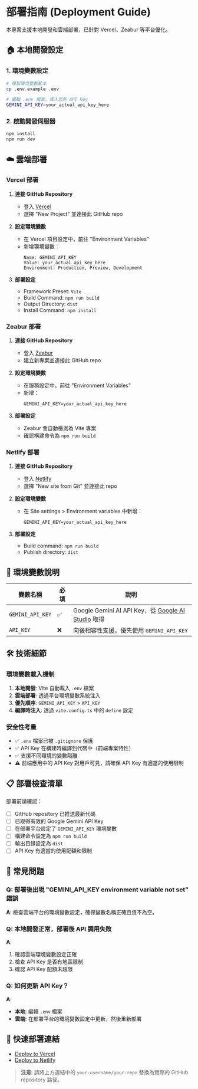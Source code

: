 # 部署指南 (Deployment Guide)

本專案支援本地開發和雲端部署，已針對 Vercel、Zeabur 等平台優化。

## 🏠 本地開發設定

### 1. 環境變數設定
```bash
# 複製環境變數範本
cp .env.example .env

# 編輯 .env 檔案，填入您的 API Key
GEMINI_API_KEY=your_actual_api_key_here
```

### 2. 啟動開發伺服器
```bash
npm install
npm run dev
```

## ☁️ 雲端部署

### Vercel 部署

1. **連接 GitHub Repository**
   - 登入 [Vercel](https://vercel.com)
   - 選擇 "New Project" 並連接此 GitHub repo

2. **設定環境變數**
   - 在 Vercel 項目設定中，前往 "Environment Variables"
   - 新增環境變數：
     ```
     Name: GEMINI_API_KEY
     Value: your_actual_api_key_here
     Environment: Production, Preview, Development
     ```

3. **部署設定**
   - Framework Preset: `Vite`
   - Build Command: `npm run build`
   - Output Directory: `dist`
   - Install Command: `npm install`

### Zeabur 部署

1. **連接 GitHub Repository**
   - 登入 [Zeabur](https://zeabur.com)
   - 建立新專案並連接此 GitHub repo

2. **設定環境變數**
   - 在服務設定中，前往 "Environment Variables"
   - 新增：
     ```
     GEMINI_API_KEY=your_actual_api_key_here
     ```

3. **部署設定**
   - Zeabur 會自動檢測為 Vite 專案
   - 確認構建命令為 `npm run build`

### Netlify 部署

1. **連接 GitHub Repository**
   - 登入 [Netlify](https://netlify.com)
   - 選擇 "New site from Git" 並連接此 repo

2. **設定環境變數**
   - 在 Site settings > Environment variables 中新增：
     ```
     GEMINI_API_KEY=your_actual_api_key_here
     ```

3. **部署設定**
   - Build command: `npm run build`
   - Publish directory: `dist`

## 🔧 環境變數說明

| 變數名稱 | 必填 | 說明 |
|---------|------|------|
| `GEMINI_API_KEY` | ✅ | Google Gemini AI API Key，從 [Google AI Studio](https://ai.google.dev/) 取得 |
| `API_KEY` | ❌ | 向後相容性支援，優先使用 `GEMINI_API_KEY` |

## 🛠️ 技術細節

### 環境變數載入機制
1. **本地開發**: Vite 自動載入 `.env` 檔案
2. **雲端部署**: 透過平台環境變數系統注入
3. **優先順序**: `GEMINI_API_KEY` > `API_KEY`
4. **編譯時注入**: 透過 `vite.config.ts` 中的 `define` 設定

### 安全性考量
- ✅ `.env` 檔案已被 `.gitignore` 保護
- ✅ API Key 在構建時編譯到代碼中（前端專案特性）
- ✅ 支援不同環境的變數隔離
- ⚠️ 前端應用中的 API Key 對用戶可見，請確保 API Key 有適當的使用限制

## 📋 部署檢查清單

部署前請確認：

- [ ] GitHub repository 已推送最新代碼
- [ ] 已取得有效的 Google Gemini API Key
- [ ] 在部署平台設定了 `GEMINI_API_KEY` 環境變數
- [ ] 構建命令設定為 `npm run build`
- [ ] 輸出目錄設定為 `dist`
- [ ] API Key 有適當的使用配額和限制

## 🐛 常見問題

### Q: 部署後出現 "GEMINI_API_KEY environment variable not set" 錯誤
**A**: 檢查雲端平台的環境變數設定，確保變數名稱正確且值不為空。

### Q: 本地開發正常，部署後 API 調用失敗
**A**: 
1. 確認雲端環境變數設定正確
2. 檢查 API Key 是否有地區限制
3. 確認 API Key 配額未超限

### Q: 如何更新 API Key？
**A**: 
- **本地**: 編輯 `.env` 檔案
- **雲端**: 在部署平台的環境變數設定中更新，然後重新部署

## 🚀 快速部署連結

- [Deploy to Vercel](https://vercel.com/new/clone?repository-url=https://github.com/your-username/your-repo)
- [Deploy to Netlify](https://app.netlify.com/start/deploy?repository=https://github.com/your-username/your-repo)

> **注意**: 請將上方連結中的 `your-username/your-repo` 替換為實際的 GitHub repository 路径。